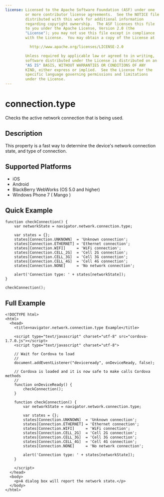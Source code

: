 ```yaml
---
license: Licensed to the Apache Software Foundation (ASF) under one
         or more contributor license agreements.  See the NOTICE file
         distributed with this work for additional information
         regarding copyright ownership.  The ASF licenses this file
         to you under the Apache License, Version 2.0 (the
         "License"); you may not use this file except in compliance
         with the License.  You may obtain a copy of the License at

           http://www.apache.org/licenses/LICENSE-2.0

         Unless required by applicable law or agreed to in writing,
         software distributed under the License is distributed on an
         "AS IS" BASIS, WITHOUT WARRANTIES OR CONDITIONS OF ANY
         KIND, either express or implied.  See the License for the
         specific language governing permissions and limitations
         under the License.
---
```


connection.type
===================

Checks the active network connection that is being used.

Description
-----------

This property is a fast way to determine the device's network connection state, and type of connection.


Supported Platforms
-------------------

- iOS
- Android
- BlackBerry WebWorks (OS 5.0 and higher)
- Windows Phone 7 ( Mango )

Quick Example
-------------

    function checkConnection() {
        var networkState = navigator.network.connection.type;
        
        var states = {};
        states[Connection.UNKNOWN]	= 'Unknown connection';
        states[Connection.ETHERNET]	= 'Ethernet connection';
        states[Connection.WIFI]   	= 'WiFi connection';
        states[Connection.CELL_2G]	= 'Cell 2G connection';
        states[Connection.CELL_3G]	= 'Cell 3G connection';
        states[Connection.CELL_4G]	= 'Cell 4G connection';
        states[Connection.NONE]   	= 'No network connection';
    
        alert('Connection type: ' + states[networkState]);
    }
    
    checkConnection();


Full Example
------------

    <!DOCTYPE html>
    <html>
      <head>
        <title>navigator.network.connection.type Example</title>
        
        <script type="text/javascript" charset="utf-8" src="cordova-1.7.0.js"></script>
        <script type="text/javascript" charset="utf-8">
            
        // Wait for Cordova to load
        // 
        document.addEventListener("deviceready", onDeviceReady, false);
        
        // Cordova is loaded and it is now safe to make calls Cordova methods
        //
        function onDeviceReady() {
            checkConnection();
        }
        
	    function checkConnection() {
	        var networkState = navigator.network.connection.type;

	        var states = {};
	        states[Connection.UNKNOWN]	= 'Unknown connection';
	        states[Connection.ETHERNET]	= 'Ethernet connection';
	        states[Connection.WIFI]   	= 'WiFi connection';
	        states[Connection.CELL_2G]	= 'Cell 2G connection';
	        states[Connection.CELL_3G]	= 'Cell 3G connection';
	        states[Connection.CELL_4G]	= 'Cell 4G connection';
	        states[Connection.NONE]   	= 'No network connection';

	        alert('Connection type: ' + states[networkState]);
	    }
        
        </script>
      </head>
      <body>
        <p>A dialog box will report the network state.</p>
      </body>
    </html>
